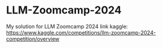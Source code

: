 # LLM-Zoomcamp-2024
My solution for LLM Zoomcamp 2024 link kaggle: https://www.kaggle.com/competitions/llm-zoomcamp-2024-competition/overview
